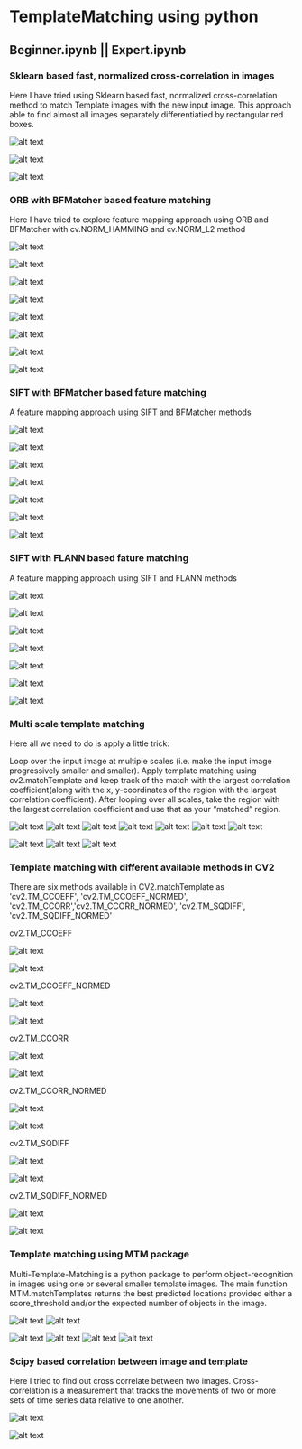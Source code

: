 # TemplateMatching using python

## Beginner.ipynb || Expert.ipynb

### Sklearn based fast, normalized cross-correlation in images
Here I have tried using Sklearn based fast, normalized cross-correlation method to match Template images with the new input image. 
This approach able to find almost all images separately differentiatied by rectangular red boxes.

![alt text](https://github.com/shafique18/TemplateMatching/blob/main/images/Screen%20Shot%202021-08-23%20at%204.18.52%20PM.png)

![alt text](https://github.com/shafique18/TemplateMatching/blob/main/images/Screen%20Shot%202021-08-23%20at%205.26.14%20PM.png)

![alt text](https://github.com/shafique18/TemplateMatching/blob/main/images/Screen%20Shot%202021-08-23%20at%205.26.20%20PM.png)


### ORB with BFMatcher based feature matching
Here I have tried to explore feature mapping approach using ORB and BFMatcher with cv.NORM_HAMMING and cv.NORM_L2 method

![alt text](https://github.com/shafique18/TemplateMatching/blob/main/images/Screen%20Shot%202021-08-23%20at%204.28.55%20PM.png)

![alt text](https://github.com/shafique18/TemplateMatching/blob/main/images/Screen%20Shot%202021-08-23%20at%204.29.06%20PM.png)

![alt text](https://github.com/shafique18/TemplateMatching/blob/main/images/Screen%20Shot%202021-08-23%20at%205.26.49%20PM.png)

![alt text](https://github.com/shafique18/TemplateMatching/blob/main/images/Screen%20Shot%202021-08-23%20at%205.26.59%20PM.png)

![alt text](https://github.com/shafique18/TemplateMatching/blob/main/images/Screen%20Shot%202021-08-23%20at%205.27.07%20PM.png)

![alt text](https://github.com/shafique18/TemplateMatching/blob/main/images/Screen%20Shot%202021-08-23%20at%205.27.18%20PM.png)

![alt text](https://github.com/shafique18/TemplateMatching/blob/main/images/Screen%20Shot%202021-08-23%20at%205.27.28%20PM.png)

![alt text](https://github.com/shafique18/TemplateMatching/blob/main/images/Screen%20Shot%202021-08-23%20at%205.27.37%20PM.png)


### SIFT with BFMatcher based fature matching
A feature mapping approach using SIFT and BFMatcher methods

![alt text](https://github.com/shafique18/TemplateMatching/blob/main/images/Screen%20Shot%202021-08-23%20at%204.29.20%20PM.png)

![alt text](https://github.com/shafique18/TemplateMatching/blob/main/images/Screen%20Shot%202021-08-23%20at%205.27.53%20PM.png)

![alt text](https://github.com/shafique18/TemplateMatching/blob/main/images/Screen%20Shot%202021-08-23%20at%205.28.01%20PM.png)

![alt text](https://github.com/shafique18/TemplateMatching/blob/main/images/Screen%20Shot%202021-08-23%20at%205.28.09%20PM.png)

![alt text](https://github.com/shafique18/TemplateMatching/blob/main/images/Screen%20Shot%202021-08-23%20at%205.28.17%20PM.png)

![alt text](https://github.com/shafique18/TemplateMatching/blob/main/images/Screen%20Shot%202021-08-23%20at%205.28.25%20PM.png)

![alt text](https://github.com/shafique18/TemplateMatching/blob/main/images/Screen%20Shot%202021-08-23%20at%205.28.32%20PM.png)



### SIFT with FLANN based fature matching
A feature mapping approach using SIFT and FLANN methods

![alt text](https://github.com/shafique18/TemplateMatching/blob/main/images/Screen%20Shot%202021-08-23%20at%204.29.29%20PM.png)

![alt text](https://github.com/shafique18/TemplateMatching/blob/main/images/Screen%20Shot%202021-08-23%20at%205.28.52%20PM.png)

![alt text](https://github.com/shafique18/TemplateMatching/blob/main/images/Screen%20Shot%202021-08-23%20at%205.29.01%20PM.png)

![alt text](https://github.com/shafique18/TemplateMatching/blob/main/images/Screen%20Shot%202021-08-23%20at%205.29.09%20PM.png)

![alt text](https://github.com/shafique18/TemplateMatching/blob/main/images/Screen%20Shot%202021-08-23%20at%205.29.19%20PM.png)

![alt text](https://github.com/shafique18/TemplateMatching/blob/main/images/Screen%20Shot%202021-08-23%20at%205.29.27%20PM.png)

![alt text](https://github.com/shafique18/TemplateMatching/blob/main/images/Screen%20Shot%202021-08-23%20at%205.29.36%20PM.png)



### Multi scale template matching

Here all we need to do is apply a little trick:

Loop over the input image at multiple scales (i.e. make the input image progressively smaller and smaller).
Apply template matching using cv2.matchTemplate and keep track of the match with the 
largest correlation coefficient(along with the x, y-coordinates of the region with the largest correlation coefficient).
After looping over all scales, take the region with the largest correlation coefficient and use that as your “matched” region.

![alt text](https://github.com/shafique18/TemplateMatching/blob/main/images/Screen%20Shot%202021-08-23%20at%204.29.40%20PM.png) 
![alt text](https://github.com/shafique18/TemplateMatching/blob/main/images/Screen%20Shot%202021-08-23%20at%204.29.48%20PM.png)
![alt text](https://github.com/shafique18/TemplateMatching/blob/main/images/Screen%20Shot%202021-08-23%20at%204.29.56%20PM.png)
![alt text](https://github.com/shafique18/TemplateMatching/blob/main/images/Screen%20Shot%202021-08-23%20at%204.30.15%20PM%201.png)
![alt text](https://github.com/shafique18/TemplateMatching/blob/main/images/Screen%20Shot%202021-08-23%20at%204.30.28%20PM.png)
![alt text](https://github.com/shafique18/TemplateMatching/blob/main/images/Screen%20Shot%202021-08-23%20at%204.30.47%20PM.png)
![alt text](https://github.com/shafique18/TemplateMatching/blob/main/images/Screen%20Shot%202021-08-23%20at%204.30.54%20PM.png)


![alt text](https://github.com/shafique18/TemplateMatching/blob/main/images/Screen%20Shot%202021-08-23%20at%205.29.45%20PM.png)
![alt text](https://github.com/shafique18/TemplateMatching/blob/main/images/Screen%20Shot%202021-08-23%20at%205.29.53%20PM.png)
![alt text](https://github.com/shafique18/TemplateMatching/blob/main/images/Screen%20Shot%202021-08-23%20at%205.30.31%20PM.png)

### Template matching with different available methods in CV2
There are six methods available in CV2.matchTemplate as 'cv2.TM_CCOEFF', 'cv2.TM_CCOEFF_NORMED', 'cv2.TM_CCORR','cv2.TM_CCORR_NORMED', 'cv2.TM_SQDIFF', 'cv2.TM_SQDIFF_NORMED'

cv2.TM_CCOEFF

![alt text](https://github.com/shafique18/TemplateMatching/blob/main/images/Screen%20Shot%202021-08-23%20at%204.31.03%20PM.png)

![alt text](https://github.com/shafique18/TemplateMatching/blob/main/images/Screen%20Shot%202021-08-23%20at%205.31.02%20PM.png)

cv2.TM_CCOEFF_NORMED

![alt text](https://github.com/shafique18/TemplateMatching/blob/main/images/Screen%20Shot%202021-08-23%20at%204.31.10%20PM.png)

![alt text](https://github.com/shafique18/TemplateMatching/blob/main/images/Screen%20Shot%202021-08-23%20at%205.31.02%20PM.png)

cv2.TM_CCORR

![alt text](https://github.com/shafique18/TemplateMatching/blob/main/images/Screen%20Shot%202021-08-23%20at%204.31.23%20PM.png)

![alt text](https://github.com/shafique18/TemplateMatching/blob/main/images/Screen%20Shot%202021-08-23%20at%205.31.10%20PM.png)

cv2.TM_CCORR_NORMED

![alt text](https://github.com/shafique18/TemplateMatching/blob/main/images/Screen%20Shot%202021-08-23%20at%204.31.33%20PM.png)

![alt text](https://github.com/shafique18/TemplateMatching/blob/main/images/Screen%20Shot%202021-08-23%20at%205.31.10%20PM.png)

cv2.TM_SQDIFF

![alt text](https://github.com/shafique18/TemplateMatching/blob/main/images/Screen%20Shot%202021-08-23%20at%204.31.46%20PM.png)

![alt text](https://github.com/shafique18/TemplateMatching/blob/main/images/Screen%20Shot%202021-08-23%20at%205.31.17%20PM.png)

cv2.TM_SQDIFF_NORMED

![alt text](https://github.com/shafique18/TemplateMatching/blob/main/images/Screen%20Shot%202021-08-23%20at%204.32.49%20PM.png)

![alt text](https://github.com/shafique18/TemplateMatching/blob/main/images/Screen%20Shot%202021-08-23%20at%205.31.02%20PM.png)

### Template matching using MTM package
Multi-Template-Matching is a python package to perform object-recognition in images using one or several smaller template images.
The main function MTM.matchTemplates returns the best predicted locations provided either a score_threshold and/or the expected number of objects in the image.

![alt text](https://github.com/shafique18/TemplateMatching/blob/main/images/Screen%20Shot%202021-08-23%20at%204.36.50%20PM.png)
![alt text](https://github.com/shafique18/TemplateMatching/blob/main/images/Screen%20Shot%202021-08-23%20at%204.37.00%20PM.png)

![alt text](https://github.com/shafique18/TemplateMatching/blob/main/images/Screen%20Shot%202021-08-23%20at%205.31.45%20PM.png)
![alt text](https://github.com/shafique18/TemplateMatching/blob/main/images/Screen%20Shot%202021-08-23%20at%205.31.55%20PM.png)
![alt text](https://github.com/shafique18/TemplateMatching/blob/main/images/Screen%20Shot%202021-08-23%20at%205.32.03%20PM.png)
![alt text](https://github.com/shafique18/TemplateMatching/blob/main/images/Screen%20Shot%202021-08-23%20at%205.32.12%20PM.png)

### Scipy based correlation between image and template
Here I tried to find out cross correlate between two images. Cross-correlation is a measurement that tracks the movements of two or more sets of time series data relative to one another.

![alt text](https://github.com/shafique18/TemplateMatching/blob/main/images/Screen%20Shot%202021-08-23%20at%204.37.16%20PM.png)

![alt text](https://github.com/shafique18/TemplateMatching/blob/main/images/Screen%20Shot%202021-08-23%20at%205.32.51%20PM.png)
